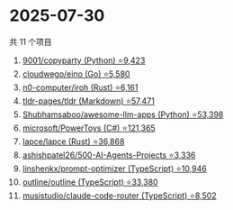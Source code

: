 # 2025-07-30

共 11 个项目

<!-- BEGIN GITHUB -->
<!-- 最后更新时间 2025-07-30 07:09:33 +0800 -->
1. [9001/copyparty (Python) ⭐9,423](https://github.com/9001/copyparty)
1. [cloudwego/eino (Go) ⭐5,580](https://github.com/cloudwego/eino)
1. [n0-computer/iroh (Rust) ⭐6,161](https://github.com/n0-computer/iroh)
1. [tldr-pages/tldr (Markdown) ⭐57,471](https://github.com/tldr-pages/tldr)
1. [Shubhamsaboo/awesome-llm-apps (Python) ⭐53,398](https://github.com/Shubhamsaboo/awesome-llm-apps)
1. [microsoft/PowerToys (C#) ⭐121,365](https://github.com/microsoft/PowerToys)
1. [lapce/lapce (Rust) ⭐36,868](https://github.com/lapce/lapce)
1. [ashishpatel26/500-AI-Agents-Projects ⭐3,336](https://github.com/ashishpatel26/500-AI-Agents-Projects)
1. [linshenkx/prompt-optimizer (TypeScript) ⭐10,946](https://github.com/linshenkx/prompt-optimizer)
1. [outline/outline (TypeScript) ⭐33,380](https://github.com/outline/outline)
1. [musistudio/claude-code-router (TypeScript) ⭐8,502](https://github.com/musistudio/claude-code-router)
<!-- END GITHUB -->